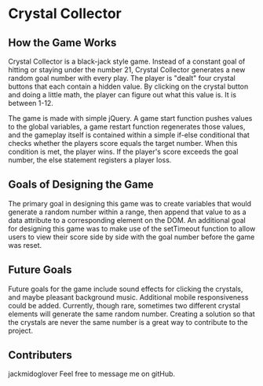 # Crystal Collector

## How the Game Works
Crystal Collector is a black-jack style game. Instead of a constant goal of hitting or staying under the number 21, Crystal Collector
generates a new random goal number with every play. The player is "dealt" four crystal buttons that each contain a hidden value. By clicking
on the crystal button and doing a little math, the player can figure out what this value is. It is between 1-12. 

The game is made with simple jQuery. A game start function pushes values to the global variables, a game restart function regenerates those
values, and the gameplay itself is contained within a simple if-else conditional that checks whether the players score equals the target number.
When this condition is met, the player wins. If the player's score exceeds the goal number, the else statement registers a player loss.

## Goals of Designing the Game
The primary goal in designing this game was to create variables that would generate a random number within a range, then append that value to as a data attribute to a corresponding element on the DOM. An additional goal for designing this game was to make use of the setTimeout function to allow users to view their score side by side with the goal number before the game was reset. 

## Future Goals
Future goals for the game include sound effects for clicking the crystals, and maybe pleasant background music. Additional mobile responsiveness could be added. Currently, though rare, sometimes two different crystal elements will generate the same random number. Creating a solution so that the crystals are never the same number is a great way to contribute to the project.

## Contributers
jackmidoglover 
Feel free to message me on gitHub.
